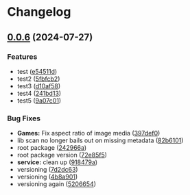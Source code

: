 # Changelog

## [0.0.6](https://github.com/JMBeresford/retrom/compare/v0.0.5...v0.0.6) (2024-07-27)


### Features

* test ([e54511d](https://github.com/JMBeresford/retrom/commit/e54511d9b8985e57bc9549e4cd5a6d4a96a56e7f))
* test2 ([5fbfcb2](https://github.com/JMBeresford/retrom/commit/5fbfcb2fde87f7c35dc6be8520c5304a14787aaf))
* test3 ([d10af58](https://github.com/JMBeresford/retrom/commit/d10af58d49694b1fde3d0eb37762b93ef04f9614))
* test4 ([241bd13](https://github.com/JMBeresford/retrom/commit/241bd1316909b59d265f93d6d5321c345964a839))
* test5 ([9a07c01](https://github.com/JMBeresford/retrom/commit/9a07c01b2787a99ce78ac9788cf4ec7d4c5f1291))


### Bug Fixes

* **Games:** Fix aspect ratio of image media ([397def0](https://github.com/JMBeresford/retrom/commit/397def0d1b5bcb27b7bec9e9f830257d33f9bd4b))
* lib scan no longer bails out on missing metadata ([82b6101](https://github.com/JMBeresford/retrom/commit/82b6101b3f8c29e37efaa13926a6e9f1e46f19a1))
* root package ([242966a](https://github.com/JMBeresford/retrom/commit/242966adedea7f6da747acc5ca42a890a4620c00))
* root package version ([72e85f5](https://github.com/JMBeresford/retrom/commit/72e85f5d6832bff24c7632b5a45b6593a53e32ec))
* **service:** clean up ([918479a](https://github.com/JMBeresford/retrom/commit/918479a3b0407dbdc47a1dbed824d8d6a16adb0e))
* versioning ([7d2dc63](https://github.com/JMBeresford/retrom/commit/7d2dc63065f4e223d35ef2216b1a30c7d0f69e6f))
* versioning ([4b8a901](https://github.com/JMBeresford/retrom/commit/4b8a901f78801b4d130c356ec69002011be643ff))
* versioning again ([5206654](https://github.com/JMBeresford/retrom/commit/5206654fb381c28f5950faa95f4a415dac3428e7))
